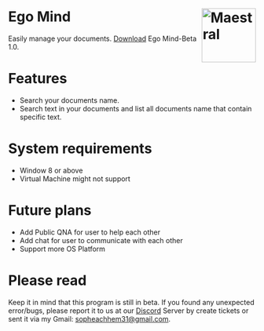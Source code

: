 # Ego Mind <img src="https://static.thenounproject.com/png/1399858-200.png" align="right" title="Maestral" width="110" height="110">
Easily manage your documents. [Download](https://github.com/GoodDay360/Ego-Mind/releases) Ego Mind-Beta 1.0.  
# Features
- Search your documents name.
- Search text in your documents and list all documents name that contain specific text.
# System requirements
- Window 8 or above
- Virtual Machine might not support
# Future plans
- Add Public QNA for user to help each other
- Add chat for user to communicate with each other
- Support more OS Platform
# Please read
Keep it in mind that this program is still in beta. If you found any unexpected error/bugs, please report it to us at our 
[Discord](https://discord.gg/jQebZhZ) Server by create tickets or sent it via my Gmail: sopheachhem31@gmail.com.  

